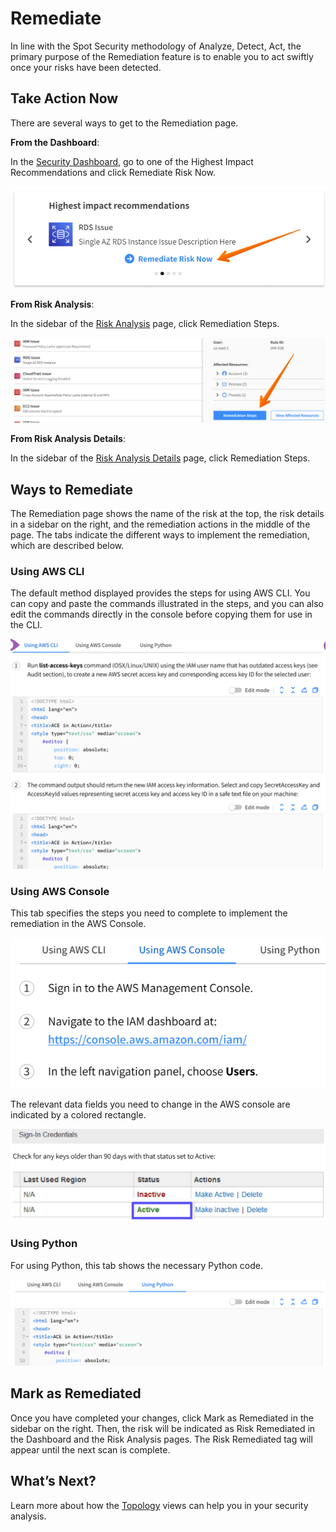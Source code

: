 <meta name="robots" content="noindex">

# Remediate

In line with the Spot Security methodology of Analyze, Detect, Act, the primary purpose of the Remediation feature is to enable you to act swiftly once your risks have been detected.

## Take Action Now

There are several ways to get to the Remediation page.

**From the Dashboard**:

In the [Security Dashboard](spot-security/security-dashboard/), go to one of the Highest Impact Recommendations and click Remediate Risk Now.

<img src="/spot-security/_media/features-remediation-01.png" />

**From Risk Analysis**:

In the sidebar of the [Risk Analysis](spot-security/features/analyze-risks/) page, click Remediation Steps.

<img src="/spot-security/_media/features-remediation-02.png" />

**From Risk Analysis Details**:

In the sidebar of the [Risk Analysis Details](spot-security/features/analyze-risks/view-risk-details) page, click Remediation Steps.

## Ways to Remediate

The Remediation page shows the name of the risk at the top, the risk details in a sidebar on the right, and the remediation actions in the middle of the page. The tabs indicate the different ways to implement the remediation, which are described below.

### Using AWS CLI

The default method displayed provides the steps for using AWS CLI. You can copy and paste the commands illustrated in the steps, and you can also edit the commands directly in the console before copying them for use in the CLI.

<img src="/spot-security/_media/features-remediation-03.png" />

### Using AWS Console

This tab specifies the steps you need to complete to implement the remediation in the AWS Console.

<img src="/spot-security/_media/features-remediation-04.png" />

The relevant data fields you need to change in the AWS console are indicated by a colored rectangle.

<img src="/spot-security/_media/features-remediation-05.png" />

### Using Python

For using Python, this tab shows the necessary Python code.

<img src="/spot-security/_media/features-remediation-06.png" />

## Mark as Remediated

Once you have completed your changes, click Mark as Remediated in the sidebar on the right. Then, the risk will be indicated as Risk Remediated in the Dashboard and the Risk Analysis pages. The Risk Remediated tag will appear until the next scan is complete.

## What’s Next?

Learn more about how the [Topology](spot-security/features/topology) views can help you in your security analysis.
